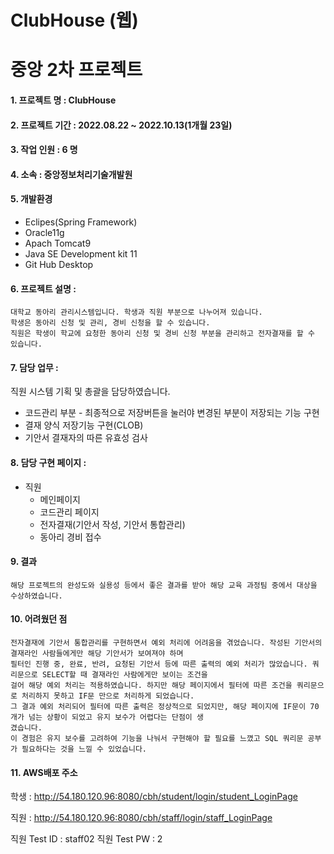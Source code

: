 # ClubHouse (웹)
중앙 2차 프로젝트
================

#### 1. 프로젝트 명 : ClubHouse

#### 2. 프로젝트 기간 : 2022.08.22 ~ 2022.10.13(1개월 23일)

#### 3. 작업 인원 : 6 명

#### 4. 소속 : 중앙정보처리기술개발원

#### 5. 개발환경
   - Eclipes(Spring Framework) 
   - Oracle11g 
   - Apach Tomcat9
   - Java SE Development kit 11
   - Git Hub Desktop

#### 6. 프로젝트 설명 : 
    대학교 동아리 관리시스템입니다. 학생과 직원 부분으로 나누어져 있습니다.
    학생은 동아리 신청 및 관리, 경비 신청을 할 수 있습니다.
    직원은 학생이 학교에 요청한 동아리 신청 및 경비 신청 부분을 관리하고 전자결재를 할 수 있습니다.

#### 7. 담당 업무 : 
 직원 시스템 기획 및 총괄을 담당하였습니다.
   * 코드관리 부분 - 최종적으로 저장버튼을 눌러야 변경된 부분이 저장되는 기능 구현
   * 결재 양식 저장기능 구현(CLOB)
   * 기안서 결재자의 따른 유효성 검사

#### 8. 담당 구현 페이지 :
 - 직원
   * 메인페이지
   * 코드관리 페이지
   * 전자결재(기안서 작성, 기안서 통합관리)
   * 동아리 경비 접수

#### 9. 결과
    해당 프로젝트의 완성도와 실용성 등에서 좋은 결과를 받아 해당 교육 과정팀 중에서 대상을 수상하였습니다.

#### 10. 어려웠던 점
    전자결재에 기안서 통합관리를 구현하면서 예외 처리에 어려움을 겪었습니다. 작성된 기안서의 결재라인 사람들에게만 해당 기안서가 보여져야 하며
    필터인 진행 중, 완료, 반려, 요청된 기안서 등에 따른 출력의 예외 처리가 많았습니다. 쿼리문으로 SELECT할 때 결재라인 사람에게만 보이는 조건을
    걸어 해당 예외 처리는 적용하였습니다. 하지만 해당 페이지에서 필터에 따른 조건을 쿼리문으로 처리하지 못하고 IF문 만으로 처리하게 되었습니다.
    그 결과 예외 처리되어 필터에 따른 출력은 정상적으로 되었지만, 해당 페이지에 IF문이 70개가 넘는 상황이 되었고 유지 보수가 어렵다는 단점이 생
    겼습니다.
    이 경험은 유지 보수를 고려하여 기능을 나눠서 구현해야 할 필요를 느꼈고 SQL 쿼리문 공부가 필요하다는 것을 느낄 수 있었습니다.
   
#### 11. AWS배포 주소
   학생 : http://54.180.120.96:8080/cbh/student/login/student_LoginPage

   직원 : http://54.180.120.96:8080/cbh/staff/login/staff_LoginPage
   
   직원 Test ID : staff02
   직원 Test PW : 2
